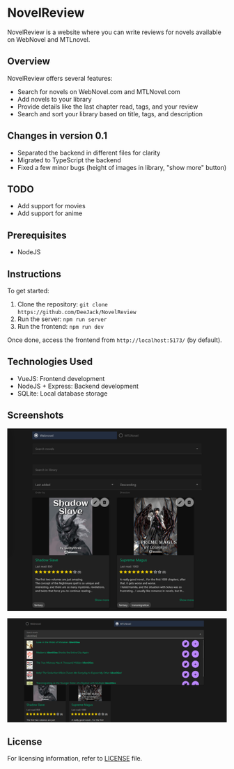 # NovelReview

NovelReview is a website where you can write reviews for novels available on WebNovel and MTLnovel.

## Overview

NovelReview offers several features:

- Search for novels on WebNovel.com and MTLNovel.com
- Add novels to your library
- Provide details like the last chapter read, tags, and your review
- Search and sort your library based on title, tags, and description

## Changes in version 0.1

- Separated the backend in different files for clarity
- Migrated to TypeScript the backend
- Fixed a few minor bugs (height of images in library, "show more" button)

## TODO

- Add support for movies
- Add support for anime

## Prerequisites

- NodeJS

## Instructions

To get started:

1. Clone the repository: `git clone https://github.com/DeeJack/NovelReview`
2. Run the server: `npm run server`
3. Run the frontend: `npm run dev`

Once done, access the frontend from `http://localhost:5173/` (by default).

## Technologies Used

- VueJS: Frontend development
- NodeJS + Express: Backend development
- SQLite: Local database storage

## Screenshots

![Library](images/library.png)

![Search results](images/search.png)

## License

For licensing information, refer to [LICENSE](LICENSE) file.
